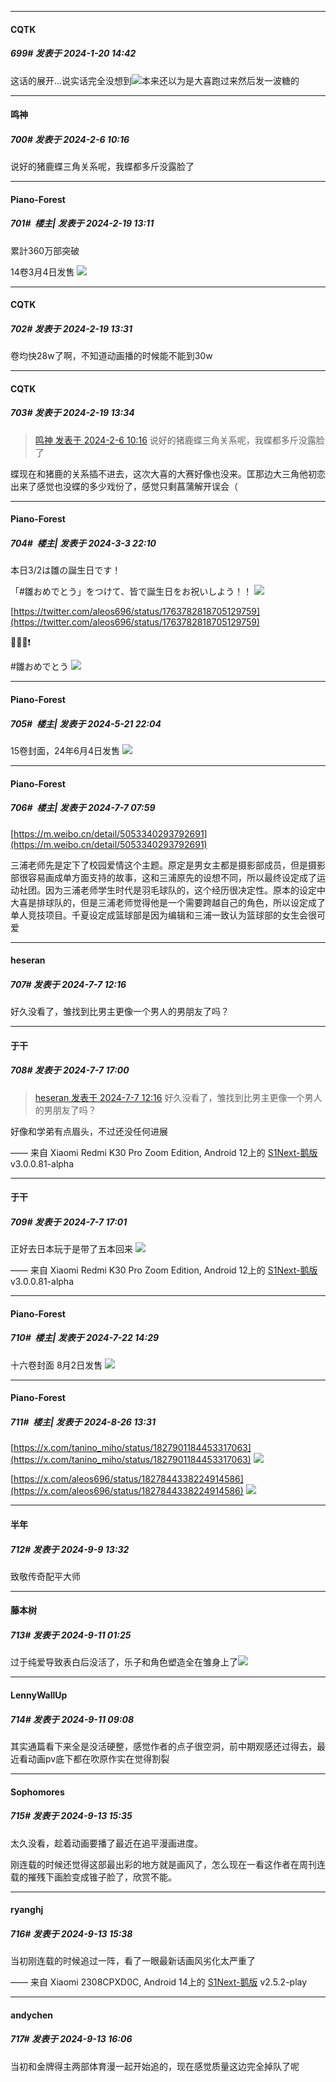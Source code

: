 
*****

####  CQTK  
##### 699#       发表于 2024-1-20 14:42

这话的展开…说实话完全没想到<img src="https://static.saraba1st.com/image/smiley/face2017/001.png" referrerpolicy="no-referrer">本来还以为是大喜跑过来然后发一波糖的

*****

####  鸣神  
##### 700#       发表于 2024-2-6 10:16

说好的猪鹿蝶三角关系呢，我蝶都多斤没露脸了

*****

####  Piano-Forest  
##### 701#         楼主| 发表于 2024-2-19 13:11

累計360万部突破

14卷3月4日发售
<img src="https://p.sda1.dev/15/da78e67a8f8602f266eac09c6b87d0a7/20240219_130833.jpg" referrerpolicy="no-referrer">


*****

####  CQTK  
##### 702#       发表于 2024-2-19 13:31

卷均快28w了啊，不知道动画播的时候能不能到30w

*****

####  CQTK  
##### 703#       发表于 2024-2-19 13:34

<blockquote><a href="httphttps://bbs.saraba1st.com/2b/forum.php?mod=redirect&amp;goto=findpost&amp;pid=63895471&amp;ptid=1997993" target="_blank">鸣神 发表于 2024-2-6 10:16</a>
说好的猪鹿蝶三角关系呢，我蝶都多斤没露脸了</blockquote>
蝶现在和猪鹿的关系插不进去，这次大喜的大赛好像也没来。匡那边大三角他初恋出来了感觉也没蝶的多少戏份了，感觉只剩菖蒲解开误会（

*****

####  Piano-Forest  
##### 704#         楼主| 发表于 2024-3-3 22:10

本日3/2は雛の誕生日です！

「#雛おめでとう」をつけて、皆で誕生日をお祝いしよう！！
<img src="https://p.sda1.dev/16/89669cf3de8218b2d84be4679a2bdef3/20240303_220916.jpg" referrerpolicy="no-referrer">

[https://twitter.com/aleos696/status/1763782818705129759](https://twitter.com/aleos696/status/1763782818705129759)

🦋🐣🎂❗️

#雛おめでとう
<img src="https://p.sda1.dev/16/c0d3568b7a65e9f37edc65166de1cec8/20240303_220922.jpg" referrerpolicy="no-referrer">

*****

####  Piano-Forest  
##### 705#         楼主| 发表于 2024-5-21 22:04

15卷封面，24年6月4日发售
<img src="https://p.sda1.dev/17/f3a6888077550a84b9286a0a4c4f2d40/20240521_220311.jpg" referrerpolicy="no-referrer">

*****

####  Piano-Forest  
##### 706#         楼主| 发表于 2024-7-7 07:59

[https://m.weibo.cn/detail/5053340293792691](https://m.weibo.cn/detail/5053340293792691)

三浦老师先是定下了校园爱情这个主题。原定是男女主都是摄影部成员，但是摄影部很容易画成单方面支持的故事，这和三浦原先的设想不同，所以最终设定成了运动社团。因为三浦老师学生时代是羽毛球队的，这个经历很决定性。原本的设定中大喜是排球队的，但是三浦老师觉得他是一个需要跨越自己的角色，所以设定成了单人竞技项目。千夏设定成篮球部是因为编辑和三浦一致认为篮球部的女生会很可爱


*****

####  heseran  
##### 707#       发表于 2024-7-7 12:16

好久没看了，雏找到比男主更像一个男人的男朋友了吗？


*****

####  于干  
##### 708#       发表于 2024-7-7 17:00

<blockquote><a href="httphttps://bbs.saraba1st.com/2b/forum.php?mod=redirect&amp;goto=findpost&amp;pid=65509709&amp;ptid=1997993" target="_blank">heseran 发表于 2024-7-7 12:16</a>
好久没看了，雏找到比男主更像一个男人的男朋友了吗？</blockquote>
好像和学弟有点眉头，不过还没任何进展

—— 来自 Xiaomi Redmi K30 Pro Zoom Edition, Android 12上的 [S1Next-鹅版](https://github.com/ykrank/S1-Next/releases) v3.0.0.81-alpha

*****

####  于干  
##### 709#       发表于 2024-7-7 17:01

正好去日本玩于是带了五本回来
<img src="https://p.sda1.dev/18/e8e10eaddf1a85911decc7d4bec3f54b/image.jpg" referrerpolicy="no-referrer">

—— 来自 Xiaomi Redmi K30 Pro Zoom Edition, Android 12上的 [S1Next-鹅版](https://github.com/ykrank/S1-Next/releases) v3.0.0.81-alpha

*****

####  Piano-Forest  
##### 710#         楼主| 发表于 2024-7-22 14:29

十六卷封面 8月2日发售
<img src="https://p.sda1.dev/18/94e8672382376511b51f6b600a086fd3/20240722_113451.jpg" referrerpolicy="no-referrer">

*****

####  Piano-Forest  
##### 711#         楼主| 发表于 2024-8-26 13:31

[https://x.com/tanino_miho/status/1827901184453317063](https://x.com/tanino_miho/status/1827901184453317063)
<img src="https://p.sda1.dev/19/7fddfca10ab6c7b69b4a2275782ff3c5/20240826_132356.jpg" referrerpolicy="no-referrer">

[https://x.com/aleos696/status/1827844338224914586](https://x.com/aleos696/status/1827844338224914586)
<img src="https://p.sda1.dev/19/57da88963ef29d30f3f2b6b8b2d22352/20240826_132353.jpg" referrerpolicy="no-referrer">

*****

####  半年  
##### 712#       发表于 2024-9-9 13:32

致敬传奇配平大师


*****

####  藤本树  
##### 713#       发表于 2024-9-11 01:25

过于纯爱导致表白后没活了，乐子和角色塑造全在雏身上了<img src="https://static.saraba1st.com/image/smiley/face2017/067.png" referrerpolicy="no-referrer">


*****

####  LennyWallUp  
##### 714#       发表于 2024-9-11 09:08

其实通篇看下来全是没活硬整，感觉作者的点子很空洞，前中期观感还过得去，最近看动画pv底下都在吹原作实在觉得割裂


*****

####  Sophomores  
##### 715#       发表于 2024-9-13 15:35

太久没看，趁着动画要播了最近在追平漫画进度。

刚连载的时候还觉得这部最出彩的地方就是画风了，怎么现在一看这作者在周刊连载的摧残下画脸变成锥子脸了，欣赏不能。

*****

####  ryanghj  
##### 716#       发表于 2024-9-13 15:38

当初刚连载的时候追过一阵，看了一眼最新话画风劣化太严重了

—— 来自 Xiaomi 2308CPXD0C, Android 14上的 [S1Next-鹅版](https://github.com/ykrank/S1-Next/releases) v2.5.2-play


*****

####  andychen  
##### 717#       发表于 2024-9-13 16:06

当初和金牌得主两部体育漫一起开始追的，现在感觉质量这边完全掉队了呢

